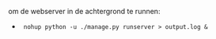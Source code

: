 om de webserver in de achtergrond te runnen:
-      nohup python -u ./manage.py runserver > output.log &


